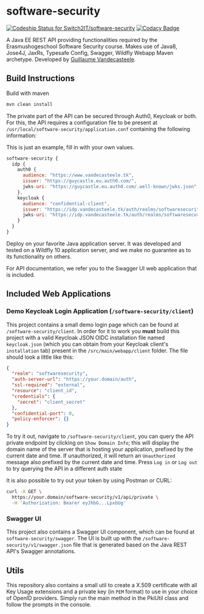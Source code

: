 # software-security
[ ![Codeship Status for Switch2IT/software-security](https://app.codeship.com/projects/22e31740-c81d-0135-5fef-4a15d2e65107/status?branch=master)](https://app.codeship.com/projects/261519)
[![Codacy Badge](https://api.codacy.com/project/badge/Grade/c12f86302321478496e175bcee39eb6f)](https://www.codacy.com/app/Switch2IT/software-security?utm_source=github.com&amp;utm_medium=referral&amp;utm_content=Switch2IT/software-security&amp;utm_campaign=Badge_Grade)

A Java EE REST API providing functionalities required by the Erasmushogeschool Software Security course.
Makes use of Java8, Jose4J, JaxRs, Typesafe Config, Swagger, Wildfly Webapp Maven archetype.
Developed by [Guillaume Vandecasteele](mailto:guillaume.vandecasteele@student.ehb.be).

## Build Instructions

Build with maven 

```bash
mvn clean install
```

The private part of the API can be secured through Auth0, Keycloak or both. For this, the API requires a configuration file to be present at `/usr/local/software-security/application.conf` containing the following information:

This is just an example, fill in with your own values.

```js
software-security {
  idp {
    auth0 {
      audience: "https://www.vandecasteele.tk",
      issuer: "https://guycastle.eu.auth0.com/",
      jwks-uri: "https://guycastle.eu.auth0.com/.well-known/jwks.json"
    },
    keycloak {
      audience: "confidential-client",
      issuer: "https://idp.vandecasteele.tk/auth/realms/softwaresecurity",
      jwks-uri: "https://idp.vandecasteele.tk/auth/realms/softwaresecurity/protocol/openid-connect/certs"
    }
  }
}
```

Deploy on your favorite Java application server. It was developed and tested on a Wildfly 10 application server, and we make no guarantee as to its functionality on others.

For API documentation, we refer you to the Swagger UI web application that is included.

## Included Web Applications

### Demo Keycloak Login Application (`/software-security/client`)

This project contains a small demo login page which can be found at `/software-security/client`. In order for it to work you **must** build this project with a valid Keycloak JSON OIDC installation file named `keycloak.json` (which you can obtain from your Keycloak client's `installation` tab) present in the `/src/main/webapp/client` folder. The file should look a little like this:

```json
{
  "realm": "softwaresecurity",
  "auth-server-url": "https://your.domain/auth",
  "ssl-required": "external",
  "resource": "client_id",
  "credentials": {
    "secret": "client_secret"
  },
  "confidential-port": 0,
  "policy-enforcer": {}
}
```

To try it out, navigate to `/software-security/client`, you can query the API private endpoint by clicking on `Show Domain Info`; this will display the domain name of the server that is hosting your application, prefixed by the current date and time. If unauthorized, it will return an `Unauthorized` message also prefixed by the current date and time. Press `Log in` or `Log out` to try querying the API in a different auth state

It is also possible to try out your token by using Postman or CURL:

```bash
curl -X GET \
  https://your.domain/software-security/v1/api/private \
  -H 'Authorization: Bearer eyJhbG...LpxbUg'
```

### Swagger UI

This project also contains a Swagger UI component, which can be found at `software-security/swagger`. The UI is built up with the `/software-security/v1/swagger.json` file that is generated based on the Java REST API's Swagger annotations.

## Utils

This repository also contains a small util to create a X.509 certificate with all Key Usage extensions and a private key (in `PEM` format) to use in your choice of OpenID providers. Simply run the main method in the PkiUtil class and follow the prompts in the console.

